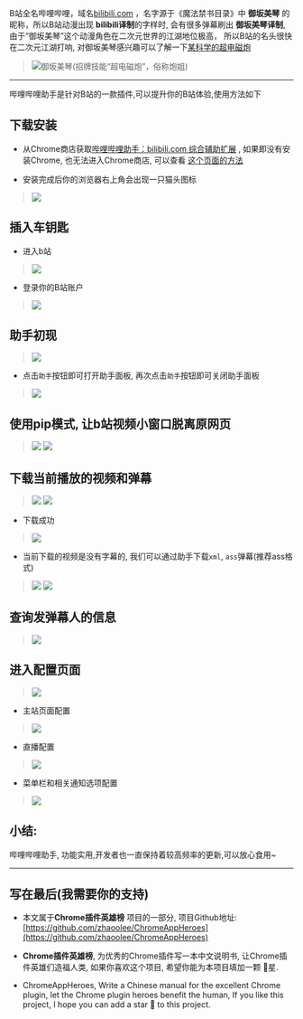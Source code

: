 B站全名哔哩哔哩，域名[bilibili.com](https://bilibili.com) ，名字源于《魔法禁书目录》中 **御坂美琴** 的昵称，所以B站动漫出现 **bilibili译制**的字样时, 会有很多弹幕刷出 **御坂美琴译制**, 由于“御坂美琴”这个动漫角色在二次元世界的江湖地位极高， 所以B站的名头很快在二次元江湖打响, 对御坂美琴感兴趣可以了解一下[某科学的超电磁炮](https://www.bilibili.com/bangumi/media/md425/?from=search&seid=5266786127723786067)
> ![御坂美琴(招牌技能“超电磁炮”，俗称炮姐)](https://upload-images.jianshu.io/upload_images/3203841-72af82c85e7869bc.jpg?imageMogr2/auto-orient/strip%7CimageView2/2/w/1240)

---
哔哩哔哩助手是针对B站的一款插件,可以提升你的B站体验,使用方法如下

## 下载安装
- 从Chrome商店获取[哔哩哔哩助手：bilibili.com 综合辅助扩展](https://chrome.google.com/webstore/detail/%E5%93%94%E5%93%A9%E5%93%94%E5%93%A9%E5%8A%A9%E6%89%8B%EF%BC%9Abilibilicom-%E7%BB%BC%E5%90%88%E8%BE%85%E5%8A%A9%E6%89%A9%E5%B1%95/kpbnombpnpcffllnianjibmpadjolanh) , 如果即没有安装Chrome, 也无法进入Chrome商店, 可以查看 [这个页面的方法](https://github.com/zhaoolee/ChromeAppHeroes)

- 安装完成后你的浏览器右上角会出现一只猫头图标
> ![](https://upload-images.jianshu.io/upload_images/3203841-1cfa2a486c0020dc.png?imageMogr2/auto-orient/strip%7CimageView2/2/w/1240)

## 插入车钥匙
- 进入b站
> ![](https://upload-images.jianshu.io/upload_images/3203841-67402a0bd5383cf3.png?imageMogr2/auto-orient/strip%7CimageView2/2/w/1240)

- 登录你的B站账户
> ![](https://upload-images.jianshu.io/upload_images/3203841-9d82082b646ad323.png?imageMogr2/auto-orient/strip%7CimageView2/2/w/1240)


## 助手初现

> ![](https://upload-images.jianshu.io/upload_images/3203841-2ff9b3748ebbdcd6.png?imageMogr2/auto-orient/strip%7CimageView2/2/w/1240)

- 点击`助手`按钮即可打开助手面板, 再次点击`助手`按钮即可关闭助手面板
> ![](https://upload-images.jianshu.io/upload_images/3203841-026c3a8d077a4ca6.png?imageMogr2/auto-orient/strip%7CimageView2/2/w/1240)


## 使用pip模式, 让b站视频小窗口脱离原网页
> ![](https://upload-images.jianshu.io/upload_images/3203841-27fbd155cfb4a144.png?imageMogr2/auto-orient/strip%7CimageView2/2/w/1240)
> ![](https://upload-images.jianshu.io/upload_images/3203841-ce2576b2c1071540.gif?imageMogr2/auto-orient/strip)

## 下载当前播放的视频和弹幕
> ![](https://upload-images.jianshu.io/upload_images/3203841-055ee7d85b90ed54.png?imageMogr2/auto-orient/strip%7CimageView2/2/w/1240)
> ![](https://upload-images.jianshu.io/upload_images/3203841-b6f3840f0531d168.gif?imageMogr2/auto-orient/strip)
- 下载成功
> ![](https://upload-images.jianshu.io/upload_images/3203841-a0c3f1499cb9dcb2.png?imageMogr2/auto-orient/strip%7CimageView2/2/w/1240)


- 当前下载的视频是没有字幕的, 我们可以通过助手下载`xml`, `ass`弹幕(推荐ass格式)
> ![](https://upload-images.jianshu.io/upload_images/3203841-22ddef3eac88c17b.png?imageMogr2/auto-orient/strip%7CimageView2/2/w/1240)
> ![](https://upload-images.jianshu.io/upload_images/3203841-a012bc289f548cda.gif?imageMogr2/auto-orient/strip)

## 查询发弹幕人的信息
> ![](https://upload-images.jianshu.io/upload_images/3203841-d000f4ae9c9eeaef.png?imageMogr2/auto-orient/strip%7CimageView2/2/w/1240)

## 进入配置页面
> ![](https://upload-images.jianshu.io/upload_images/3203841-ad818f6bc95725a9.png?imageMogr2/auto-orient/strip%7CimageView2/2/w/1240)
- 主站页面配置
> ![](https://upload-images.jianshu.io/upload_images/3203841-c8e25574dc9d0bac.png?imageMogr2/auto-orient/strip%7CimageView2/2/w/1240)
- 直播配置
> ![](https://upload-images.jianshu.io/upload_images/3203841-a77a6e9438d93302.png?imageMogr2/auto-orient/strip%7CimageView2/2/w/1240)
- 菜单栏和相关通知选项配置
> ![](https://upload-images.jianshu.io/upload_images/3203841-62661451bf944df6.png?imageMogr2/auto-orient/strip%7CimageView2/2/w/1240)


## 小结:
哔哩哔哩助手, 功能实用,开发者也一直保持着较高频率的更新,可以放心食用~

---

## 写在最后(我需要你的支持)
- 本文属于**Chrome插件英雄榜** 项目的一部分, 项目Github地址: [https://github.com/zhaoolee/ChromeAppHeroes](https://github.com/zhaoolee/ChromeAppHeroes)

- **Chrome插件英雄榜**, 为优秀的Chrome插件写一本中文说明书, 让Chrome插件英雄们造福人类, 如果你喜欢这个项目, 希望你能为本项目填加一颗 🌟星.

- ChromeAppHeroes, Write a Chinese manual for the excellent Chrome plugin, let the Chrome plugin heroes benefit the human, If you like this project, I hope you can add a star 🌟 to this project.
